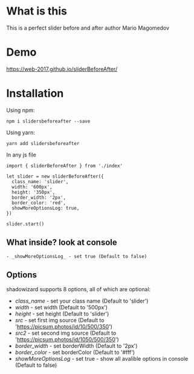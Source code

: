 # What is this

This is a perfect slider before and after author Mario Magomedov

# Demo

https://web-2017.github.io/sliderBeforeAfter/

# Installation

Using npm:

`npm i slidersbeforeafter --save`

Using yarn:

`yarn add slidersbeforeafter`

In any js file

```
import { sliderBeforeAfter } from './index'

let slider = new sliderBeforeAfter({
  class_name: 'slider',
  width: '600px',
  height: '350px',
  border_width: '2px',
  border_color: 'red',
  showMoreOptionsLog: true,
})

slider.start()
```

## What inside? look at console

```
- _showMoreOptionsLog_ - set true (Default to false)
```

## Options

shadowizard supports 8 options, all of which are optional:

- _class_name_ - set your class name (Default to 'slider')
- _width_ - set width (Default to '500px')
- _height_ - set height (Default to 'slider')
- _src_ - set first img source (Default to 'https://picsum.photos/id/10/500/350')
- _src2_ - set second img source (Default to 'https://picsum.photos/id/1050/500/350')
- _border_width_ - set borderWidth (Default to '2px')
- _border_color_ - set borderColor (Default to '#fff')
- _showMoreOptionsLog_ - set true - show all avalible options in console (Default to false)
